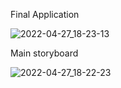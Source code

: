 Final Application

![2022-04-27_18-23-13](https://user-images.githubusercontent.com/93527566/165554425-f932c632-738e-4262-a408-800362a39ab7.png)

Main storyboard

![2022-04-27_18-22-23](https://user-images.githubusercontent.com/93527566/165553935-c1c5bade-a8bf-43fc-a19b-44f375681c32.png)
